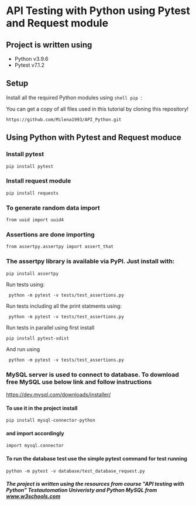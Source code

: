 # API Testing with Python using Pytest and Request module

## Project is written using 

* Python v3.9.6
* Pytest v7.1.2

## Setup

Install all the required Python modules using ```shell pip ```:

You can get a copy of all files used in this tutorial by cloning this repository!

```shell
https://github.com/Milena1993/API_Python.git
```

## Using Python  with Pytest and Request moduce

### Install pytest
```shell
pip install pytest
```
### Install request module

```shell
pip install requests
```
### To generate random data import
```shell
from uuid import uuid4
```
### Assertions are done importing
```shell
from assertpy.assertpy import assert_that
```
### The assertpy library is available via PyPI. Just install with:

```
pip install assertpy
```

Run tests using: 
```shell
 python -m pytest -v tests/test_assertions.py
```
Run tests including all the print statments using:
```shell
 python -m pytest -v tests/test_assertions.py
```
Run tests in parallel using first install 
```shell
pip install pytest-xdist
```
And  run using 
```shell
 python -m pytest -v tests/test_assertions.py
```
### MySQL server is used to connect to database. To download free MySQL use below link and follow instructions 
https://dev.mysql.com/downloads/installer/

#### To use it in the project install

```shell
pip install mysql-connector-python
```
#### and import accordingly 
```shell
import mysql.connector
```

#### To run the database test use the simple pytest command for test running
```shell
python -m pytest -v database/test_database_request.py 
```
##### The project is written using the resources from course "API testing with Python" Testautomation Univeristy and Python MySQL from www.w3schools.com
